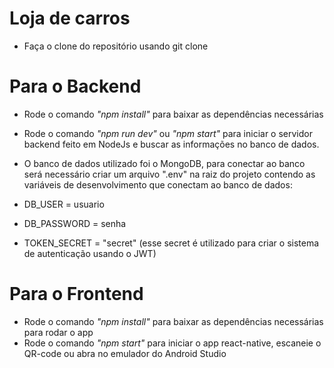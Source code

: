 # Loja de carros

- Faça o clone do repositório usando git clone


# Para o Backend
- Rode o comando *"npm install"* para baixar as dependências necessárias
- Rode o comando *"npm run dev"* ou *"npm start"* para iniciar o servidor backend feito em NodeJs e buscar as informações no banco de dados.

- O banco de dados utilizado foi o MongoDB, para conectar ao banco será necessário criar um arquivo ".env" na raiz do projeto contendo as variáveis de desenvolvimento que conectam ao banco de dados:

- DB_USER = usuario
- DB_PASSWORD = senha
- TOKEN_SECRET = "secret" (esse secret é utilizado para criar o sistema de autenticação usando o JWT)


# Para o Frontend
- Rode o comando *"npm install"* para baixar as dependências necessárias para rodar o app
- Rode o comando *"npm start"* para iniciar o app react-native, escaneie o QR-code ou abra no emulador do Android Studio



  

